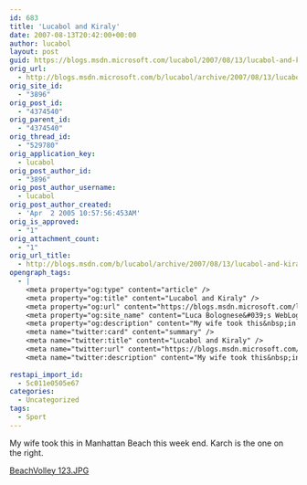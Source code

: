 ```yaml
---
id: 683
title: 'Lucabol and Kiraly'
date: 2007-08-13T20:42:00+00:00
author: lucabol
layout: post
guid: https://blogs.msdn.microsoft.com/lucabol/2007/08/13/lucabol-and-kiraly/
orig_url:
  - http://blogs.msdn.microsoft.com/b/lucabol/archive/2007/08/13/lucabol-and-kiraly.aspx
orig_site_id:
  - "3896"
orig_post_id:
  - "4374540"
orig_parent_id:
  - "4374540"
orig_thread_id:
  - "529780"
orig_application_key:
  - lucabol
orig_post_author_id:
  - "3896"
orig_post_author_username:
  - lucabol
orig_post_author_created:
  - 'Apr  2 2005 10:57:56:453AM'
orig_is_approved:
  - "1"
orig_attachment_count:
  - "1"
orig_url_title:
  - http://blogs.msdn.com/b/lucabol/archive/2007/08/13/lucabol-and-kiraly.aspx
opengraph_tags:
  - |
    <meta property="og:type" content="article" />
    <meta property="og:title" content="Lucabol and Kiraly" />
    <meta property="og:url" content="https://blogs.msdn.microsoft.com/lucabol/2007/08/13/lucabol-and-kiraly/" />
    <meta property="og:site_name" content="Luca Bolognese&#039;s WebLog" />
    <meta property="og:description" content="My wife took this&nbsp;in Manhattan Beach this week end. Karch is the one on the right. BeachVolley 123.JPG" />
    <meta name="twitter:card" content="summary" />
    <meta name="twitter:title" content="Lucabol and Kiraly" />
    <meta name="twitter:url" content="https://blogs.msdn.microsoft.com/lucabol/2007/08/13/lucabol-and-kiraly/" />
    <meta name="twitter:description" content="My wife took this&nbsp;in Manhattan Beach this week end. Karch is the one on the right. BeachVolley 123.JPG" />
    
restapi_import_id:
  - 5c011e0505e67
categories:
  - Uncategorized
tags:
  - Sport
---
```

My wife took this&nbsp;in Manhattan Beach this week end. Karch is the one on the right.

[BeachVolley 123.JPG](https://msdnshared.blob.core.windows.net/media/MSDNBlogsFS/prod.evol.blogs.msdn.com/CommunityServer.Components.PostAttachments/00/04/37/45/40/BeachVolley%20123.JPG)
